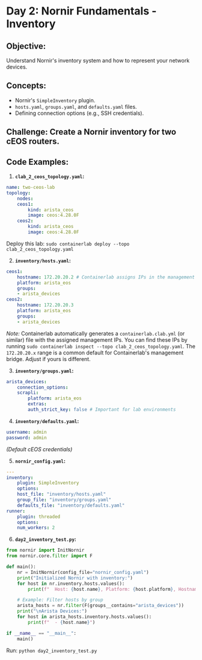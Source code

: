 # **Day 2: Nornir Fundamentals - Inventory**

## **Objective:** 
Understand Nornir's inventory system and how to represent your network devices.

## **Concepts:**

* Nornir's `SimpleInventory` plugin.
* `hosts.yaml`, `groups.yaml`, and `defaults.yaml` files.
* Defining connection options (e.g., SSH credentials).

## **Challenge:** Create a Nornir inventory for two cEOS routers.

## **Code Examples:**

1.  **`clab_2_ceos_topology.yaml`:**

```yaml
name: two-ceos-lab
topology:
    nodes:
    ceos1:
        kind: arista_ceos
        image: ceos:4.28.0F
    ceos2:
        kind: arista_ceos
        image: ceos:4.28.0F
```

Deploy this lab: `sudo containerlab deploy --topo clab_2_ceos_topology.yaml`

2.  **`inventory/hosts.yaml`:**

```yaml
ceos1:
    hostname: 172.20.20.2 # Containerlab assigns IPs in the management network
    platform: arista_eos
    groups:
    - arista_devices
ceos2:
    hostname: 172.20.20.3
    platform: arista_eos
    groups:
    - arista_devices
```

*Note:* Containerlab automatically generates a `containerlab.clab.yml` (or similar) file with the assigned management IPs. You can find these IPs by running `sudo containerlab inspect --topo clab_2_ceos_topology.yaml`. The `172.20.20.x` range is a common default for Containerlab's management bridge. Adjust if yours is different.

3.  **`inventory/groups.yaml`:**

```yaml
arista_devices:
    connection_options:
    scrapli:
        platform: arista_eos
        extras:
        auth_strict_key: false # Important for lab environments
```

4.  **`inventory/defaults.yaml`:**

```yaml
username: admin
password: admin
```

*(Default cEOS credentials)*

5.  **`nornir_config.yaml`:**

```yaml
---
inventory:
    plugin: SimpleInventory
    options:
    host_file: "inventory/hosts.yaml"
    group_file: "inventory/groups.yaml"
    defaults_file: "inventory/defaults.yaml"
runner:
    plugin: threaded
    options:
    num_workers: 2
```

6.  **`day2_inventory_test.py`:**

```python
from nornir import InitNornir
from nornir.core.filter import F

def main():
    nr = InitNornir(config_file="nornir_config.yaml")
    print("Initialized Nornir with inventory:")
    for host in nr.inventory.hosts.values():
        print(f"  Host: {host.name}, Platform: {host.platform}, Hostname: {host.hostname}")

    # Example: Filter hosts by group
    arista_hosts = nr.filter(F(groups__contains="arista_devices"))
    print("\nArista Devices:")
    for host in arista_hosts.inventory.hosts.values():
        print(f"  - {host.name}")

if __name__ == "__main__":
    main()
```

Run: `python day2_inventory_test.py`


